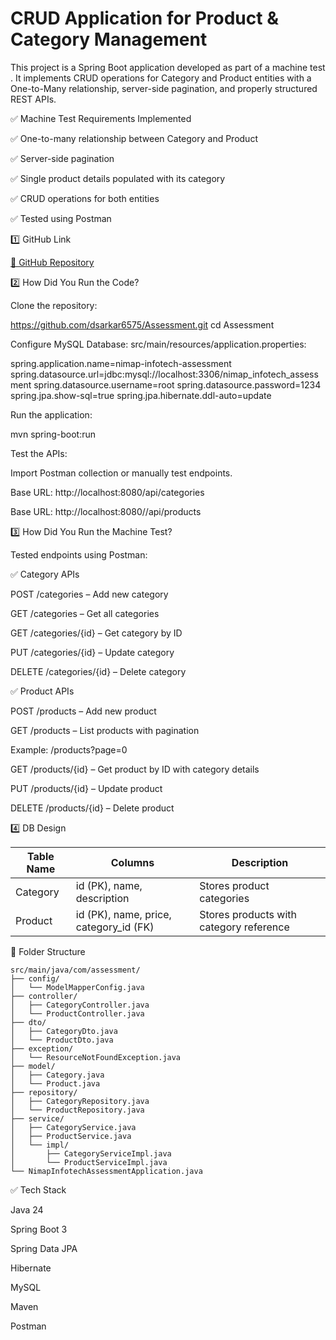 # CRUD Application for Product & Category Management

This project is a Spring Boot application developed as part of a machine test . It implements CRUD operations for Category and Product entities with a One-to-Many relationship, server-side pagination, and properly structured REST APIs.

✅ Machine Test Requirements Implemented

✅ One-to-many relationship between Category and Product

✅ Server-side pagination

✅ Single product details populated with its category

✅ CRUD operations for both entities

✅ Tested using Postman

1️⃣ GitHub Link

[🔗 GitHub Repository](https://github.com/dsarkar6575/Assessment)

2️⃣ How Did You Run the Code?

Clone the repository:

https://github.com/dsarkar6575/Assessment.git
cd Assessment

Configure MySQL Database:
src/main/resources/application.properties:

spring.application.name=nimap-infotech-assessment
spring.datasource.url=jdbc:mysql://localhost:3306/nimap_infotech_assessment
spring.datasource.username=root
spring.datasource.password=1234
spring.jpa.show-sql=true
spring.jpa.hibernate.ddl-auto=update

Run the application:

mvn spring-boot:run

Test the APIs:

Import Postman collection or manually test endpoints.

Base URL: http://localhost:8080/api/categories

Base URL: http://localhost:8080//api/products


3️⃣ How Did You Run the Machine Test?

Tested endpoints using Postman:

✅ Category APIs

POST /categories – Add new category

GET /categories – Get all categories

GET /categories/{id} – Get category by ID

PUT /categories/{id} – Update category

DELETE /categories/{id} – Delete category

✅ Product APIs

POST /products – Add new product 

GET /products – List products with pagination

Example: /products?page=0

GET /products/{id} – Get product by ID with category details

PUT /products/{id} – Update product

DELETE /products/{id} – Delete product

4️⃣ DB Design

| Table Name | Columns                       | Description                  |
|------------|-------------------------------|------------------------------|
| Category   | id (PK), name, description    | Stores product categories     |
| Product    | id (PK), name, price, category_id (FK) | Stores products with category reference |


📁 Folder Structure

```text
src/main/java/com/assessment/
├── config/
│   └── ModelMapperConfig.java
├── controller/
│   ├── CategoryController.java
│   └── ProductController.java
├── dto/
│   ├── CategoryDto.java
│   └── ProductDto.java
├── exception/
│   └── ResourceNotFoundException.java
├── model/
│   ├── Category.java
│   └── Product.java
├── repository/
│   ├── CategoryRepository.java
│   └── ProductRepository.java
├── service/
│   ├── CategoryService.java
│   ├── ProductService.java
│   └── impl/
│       ├── CategoryServiceImpl.java
│       └── ProductServiceImpl.java
└── NimapInfotechAssessmentApplication.java
```
                 




✅ Tech Stack

Java 24

Spring Boot 3

Spring Data JPA

Hibernate

MySQL

Maven

Postman
